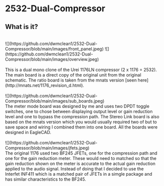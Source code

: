 # 2532-Dual-Compressor

## What is it?
<br>
![](https://github.com/dwmclean1/2532-Dual-Compressor/blob/main/images/front_panel.jpeg)
![](https://github.com/dwmclean1/2532-Dual-Compressor/blob/main/images/overview.jpeg)
<br>
<br>
This is a dual mono clone of the Urei 1176LN compressor (2 x 1176 = 2532). The main board is a direct copy of the original unit from the original schematic. The ratio board is taken from the mnats version [seen here](http://mnats.net/1176_revision_d.html).
<br>
<br>
![](https://github.com/dwmclean1/2532-Dual-Compressor/blob/main/images/sub_boards.jpeg)
<br>
The meter mode board was designed by me and uses two DPDT toggle switches, one to chose between displaying output level or gain reduction level and one to bypass the compression path. The Stereo Link board is also based on the mnats version which you would usually required two of but to save space and wiring I combined them into one board. All the boards were designed in EagleCAD.
<br>
<br>
![](https://github.com/dwmclean1/2532-Dual-Compressor/blob/main/images/jfets.jpeg)
<br>
The original 1176 used two BF245 JFETs, one for the compression path and one for the gain reduction meter. These would need to matched so that the gain reduction shown on the meter is accurate to the actual gain reduction applied to the audio signal. Instead of doing that I decided to use the Interfet INF411 which is a matched pair of JFETs in a simgle package and has similar characteristics to the BF245.
